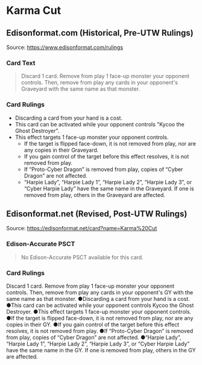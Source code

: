 # Karma Cut

## Edisonformat.com (Historical, Pre-UTW Rulings)

Source: https://www.edisonformat.com/rulings

### Card Text

> Discard 1 card. Remove from play 1 face-up monster your opponent controls. Then, remove from play any cards in your opponent's Graveyard with the same name as that monster.

### Card Rulings

*   Discarding a card from your hand is a cost.
*   This card can be activated while your opponent controls "Kycoo the Ghost Destroyer".
*   This effect targets 1 face-up monster your opponent controls.
    *   If the target is flipped face-down, it is not removed from play, nor are any copies in their Graveyard.
    *   If you gain control of the target before this effect resolves, it is not removed from play.
    *   If “Proto-Cyber Dragon” is removed from play, copies of “Cyber Dragon” are not affected.
    *   “Harpie Lady”, “Harpie Lady 1”, “Harpie Lady 2”, “Harpie Lady 3”, or “Cyber Harpie Lady” have the same name in the Graveyard. If one is removed from play, others in the Graveyard are affected.

## Edisonformat.net (Revised, Post-UTW Rulings)

Source: https://edisonformat.net/card?name=Karma%20Cut

### Edison-Accurate PSCT

> No Edison-Accurate PSCT available for this card.

### Card Rulings

Discard 1 card. Remove from play 1 face-up monster your opponent controls. Then, remove from play any cards in your opponent's GY with the same name as that monster.
●Discarding a card from your hand is a cost.
●This card can be activated while your opponent controls Kycoo the Ghost Destroyer.
●This effect targets 1 face-up monster your opponent controls.
●If the target is flipped face-down, it is not removed from play, nor are any copies in their GY.
●If you gain control of the target before this effect resolves, it is not removed from play.
●If “Proto-Cyber Dragon” is removed from play, copies of “Cyber Dragon” are not affected.
●“Harpie Lady”, “Harpie Lady 1”, “Harpie Lady 2”, “Harpie Lady 3”, or “Cyber Harpie Lady” have the same name in the GY. If one is removed from play, others in the GY are affected.
            
